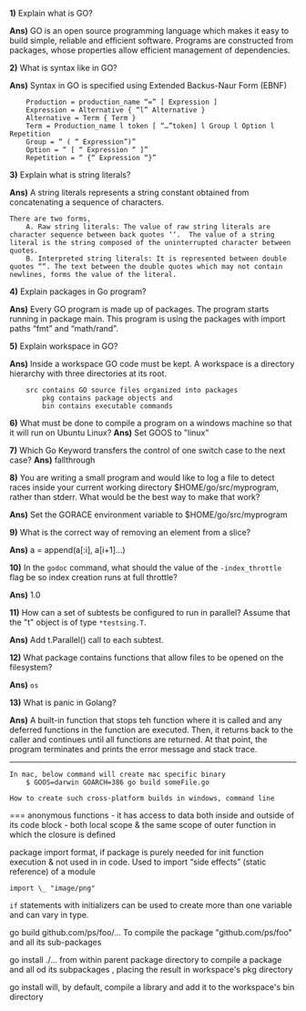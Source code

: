 **1)** Explain what is GO?

**Ans)** GO is an open source programming language which makes it easy to build simple, reliable and efficient software. Programs are constructed from packages, whose properties allow efficient management of dependencies.

**2)** What is syntax like in GO?

**Ans)** Syntax in GO is specified using Extended Backus-Naur Form (EBNF)

        Production = production_name “=” [ Expression ]
        Expression = Alternative { “l” Alternative }
        Alternative = Term { Term }
        Term = Production_name l token [ “…”token] l Group l Option l Repetition
        Group = “ ( “ Expression”)”
        Option = “ [ “ Expression “ ]”
        Repetition = “ {“ Expression “}”

**3)** Explain what is string literals?

**Ans)** A string literals represents a string constant obtained from concatenating a sequence of characters.

    There are two forms,
        A. Raw string literals: The value of raw string literals are character sequence between back quotes ‘‘.  The value of a string literal is the string composed of the uninterrupted character between quotes.
        B. Interpreted string literals: It is represented between double quotes ““. The text between the double quotes which may not contain newlines, forms the value of the literal.

**4)** Explain packages in Go program?

**Ans)** Every GO program is made up of packages. The program starts running in package main. This program is using the packages with import paths “fmt” and “math/rand”.

**5)** Explain workspace in GO?

**Ans)** Inside a workspace GO code must be kept. A workspace is a directory hierarchy with three directories at its root.

        src contains GO source files organized into packages
            pkg contains package objects and
            bin contains executable commands

**6)** What must be done to compile a program on a windows machine so that it
will run on Ubuntu Linux?
**Ans)** Set GOOS to "linux"

**7)** Which Go Keyword transfers the control of one switch case to the next case?
**Ans)** fallthrough

**8)** You are writing a small program and would like to log a file to detect races inside your current working directory $HOME/go/src/myprogram, rather than stderr. What would be the best way to make that work?

**Ans)** Set the GORACE environment variable to $HOME/go/src/myprogram

**9)** What is the correct way of removing an element from a slice?

**Ans)** a = append(a[:i], a[i+1]...)

**10)** In the `godoc` command, what should the value of the
`-index_throttle` flag be so index creation runs at full throttle?

**Ans)** 1.0

**11)** How can a set of subtests be configured to run in parallel? Assume that the "t" object is of type `*testsing.T`.

**Ans)** Add t.Parallel() call to each subtest.

**12)** What package contains functions that allow files to be opened on the filesystem?

**Ans)** `os`

**13)** What is panic in Golang?

**Ans)** A built-in function that stops teh function where it is called and any
deferred functions in the function are executed. Then, it returns back to the caller and continues until all functions are returned. At that point, the program terminates and prints the error message and stack trace.

---

    In mac, below command will create mac specific binary
    	$ GOOS=darwin GOARCH=386 go build someFile.go

    How to create such cross-platform builds in windows, command line

===
anonymous functions - it has access to data both inside
and outside of its code block - both local scope & the same scope
of outer function in which the closure is defined

package import format, if package is purely
needed for init function execution & not used in
in code. Used to import “side effects” (static reference) of a module

    import \_ "image/png"

`if` statements with initializers can be used
to create more than one variable and can
vary in type.

go build github.com/ps/foo/...
To compile the package "github.com/ps/foo" and all its sub-packages

go install ./...
from within parent package directory to compile a package and all od
its subpackages , placing the result in workspace's pkg directory

go install
will, by default, compile a library and add it to the
workspace's bin directory
